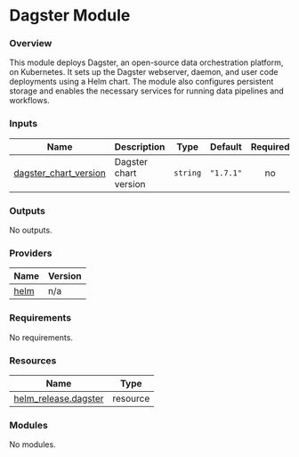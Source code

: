# Dagster Module



### Overview

This module deploys Dagster, an open-source data orchestration platform, on Kubernetes. It sets up the Dagster webserver, daemon, and user code deployments using a Helm chart. The module also configures persistent storage and enables the necessary services for running data pipelines and workflows.

### Inputs

| Name | Description | Type | Default | Required |
|------|-------------|------|---------|:--------:|
| <a name="input_dagster_chart_version"></a> [dagster\_chart\_version](#input\_dagster\_chart\_version) | Dagster chart version | `string` | `"1.7.1"` | no |

### Outputs

No outputs.

### Providers

| Name | Version |
|------|---------|
| <a name="provider_helm"></a> [helm](#provider\_helm) | n/a |

### Requirements

No requirements.

### Resources

| Name | Type |
|------|------|
| [helm_release.dagster](https://registry.terraform.io/providers/hashicorp/helm/latest/docs/resources/release) | resource |

### Modules

No modules.
